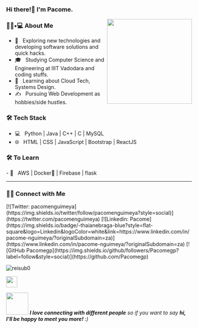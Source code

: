 ### Hi there!👋 I'm Pacome.</h2>

<img align='right' src="https://media.giphy.com/media/M9gbBd9nbDrOTu1Mqx/giphy.gif" width="230">

<h3> 👨🏻•💻 About Me </h3>

- 🤔 &nbsp; Exploring new technologies and developing software solutions and quick hacks.
- 🎓 &nbsp; Studying Computer Science and Engineering at IIIT Vadodara and coding stuffs.
- 🌱 &nbsp; Learning about Cloud Tech, Systems Design.
- ✍️ &nbsp; Pursuing Web Development as hobbies/side hustles.

<h3>🛠 Tech Stack</h3>

- 💻 &nbsp; Python | Java | C++ | C | MySQL
- 🌐 &nbsp; HTML | CSS | JavaScript | Bootstrap | ReactJS
<!--
- 🛢 &nbsp; MySQL | MongoDB
- 🔧 &nbsp; Git | Markdown | Selenium | Tidyverse
- 🖥 &nbsp; Illustrator| Photoshop | InDesign

-->

<h3>🛠 To Learn</h3>
- 🔧 &nbsp; AWS | Docker🐳 | Firebase | flask
<hr>

<h3> 🤝🏻 Connect with Me </h3>
[![Twitter: pacomenguimeya](https://img.shields.io/twitter/follow/pacomenguimeya?style=social)](https://twitter.com/pacomenguimeya)
[![Linkedin: Pacome](https://img.shields.io/badge/-thaianebraga-blue?style=flat-square&logo=Linkedin&logoColor=white&link=https://www.linkedin.com/in/pacome-nguimeya/?originalSubdomain=za)](https://www.linkedin.com/in/pacome-nguimeya/?originalSubdomain=za)
[![GitHub Pacomegp](https://img.shields.io/github/followers/Pacomegp?label=follow&style=social)](https://github.com/Pacomegp)
<p align="left">
  <img src="https://komarev.com/ghpvc/?username=reisub0" alt="reisub0" />
</p> <img src="https://media.giphy.com/media/dxn6fRlTIShoeBr69N/giphy.gif" width="30">

<img src="https://media.giphy.com/media/LnQjpWaON8nhr21vNW/giphy.gif" width="60"> <em><b>I love connecting with different people</b> so if you want to say <b>hi, I'll be happy to meet you more!</b> :)</em>
